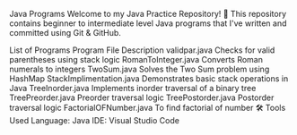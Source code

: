 Java  Programs
Welcome to my Java Practice Repository! 🚀
This repository contains beginner to intermediate level Java programs that I've written and committed using Git & GitHub.

List of Programs
Program File	                Description
validpar.java        	        Checks for valid parentheses using stack logic
RomanToInteger.java	          Converts Roman numerals to integers
TwoSum.java	                  Solves the Two Sum problem using HashMap
StackImplimentation.java	    Demonstrates basic stack operations in Java
TreeInorder.java	            Implements inorder traversal of a binary tree
TreePreorder.java	            Preorder traversal logic
TreePostorder.java	          Postorder traversal logic
FactorialOFNumber.java        To find factorial of number
🛠 Tools Used
Language: Java
IDE: Visual Studio Code 
